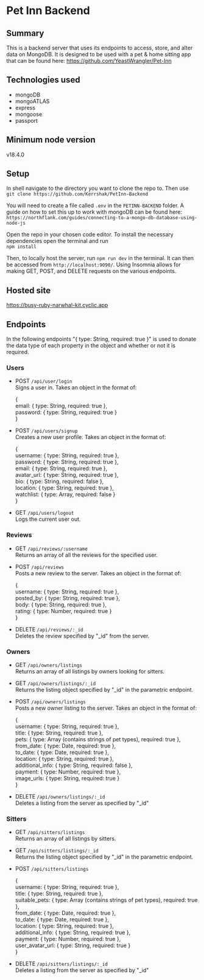 # Pet Inn Backend

## Summary

This is a backend server that uses its endpoints to access, store, and alter data on MongoDB. It is designed to be used with a pet & home sitting app that can be found here: https://github.com/YeastWrangler/Pet-Inn

## Technologies used

- mongoDB
- mongoATLAS
- express
- mongoose
- passport

## Minimum node version

v18.4.0

## Setup

In shell navigate to the directory you want to clone the repo to. Then use  
`git clone https://github.com/Kerrshak/PetInn-Backend`

You will need to create a file called `.env` in the `PETINN-BACKEND` folder. A guide on how to set this up to work with mongoDB can be found here: `https://northflank.com/guides/connecting-to-a-mongo-db-database-using-node-js`

Open the repo in your chosen code editor. To install the necessary dependencies open the terminal and run  
`npm install`

Then, to locally host the server, run `npm run dev` in the terminal. It can then be accessed from `http://localhost:9090/`. Using Insomnia allows for making GET, POST, and DELETE requests on the various endpoints.

## Hosted site

https://busy-ruby-narwhal-kit.cyclic.app

## Endpoints

In the following endpoints "{ type: String, required: true }" is used to donate the data type of each property in the object and whether or not it is required.

### Users

- POST `/api/user/login`  
  Signs a user in. Takes an object in the format of:

  {  
   email: { type: String, required: true },  
   password: { type: String, required: true }  
   }

- POST `/api/users/signup`  
  Creates a new user profile. Takes an object in the format of:

  {  
  username: { type: String, required: true },  
  password: { type: String, required: true },  
  email: { type: String, required: true },  
  avatar_url: { type: String, required: true },  
  bio: { type: String, required: false },  
  location: { type: String, required: true },  
  watchlist: { type: Array, required: false }  
  }

- GET `/api/users/logout`  
  Logs the current user out.

### Reviews

- GET `/api/reviews/:username`  
  Returns an array of all the reviews for the specified user.

- POST `/api/reviews`  
  Posts a new review to the server. Takes an object in the format of:

  {  
  username: { type: String, required: true },  
  posted_by: { type: String, required: true },  
  body: { type: String, required: true },  
  rating: { type: Number, required: true }  
   }

- DELETE `/api/reviews/:_id`  
  Deletes the review specified by "\_id" from the server.

### Owners

- GET `/api/owners/listings`  
   Returns an array of all listings by owners looking for sitters.

- GET `/api/owners/listings/:_id`  
   Returns the listing object specified by "\_id" in the parametric endpoint.

- POST `/api/owners/listings`  
  Posts a new owner listing to the server. Takes an object in the format of:

  {  
  username: { type: String, required: true },  
  title: { type: String, required: true },  
  pets: { type: Array (contains strings of pet types), required: true },  
  from_date: { type: Date, required: true },  
  to_date: { type: Date, required: true },  
  location: { type: String, required: true },  
  additional_info: { type: String, required: false },  
  payment: { type: Number, required: true },  
  image_urls: { type: String, required: true }  
  }

- DELETE `/api/owners/listings/:_id`  
  Deletes a listing from the server as specified by "\_id"

### Sitters

- GET `/api/sitters/listings`  
   Returns an array of all listings by sitters.

- GET `/api/sitters/listings/:_id`  
  Returns the listing object specified by "\_id" in the parametric endpoint.

- POST `/api/sitters/listings`

  {  
  username: { type: String, required: true },  
  title: { type: String, required: true },  
  suitable_pets: { type: Array (contains strings of pet types), required: true },  
  from_date: { type: Date, required: true },  
  to_date: { type: Date, required: true },  
  location: { type: String, required: true },  
  additional_info: { type: String, required: true },  
  payment: { type: Number, required: true },  
  user_avatar_url: { type: String, required: true }  
  }

- DELETE `/api/sitters/listings/:_id`  
  Deletes a listing from the server as specified by "\_id"
